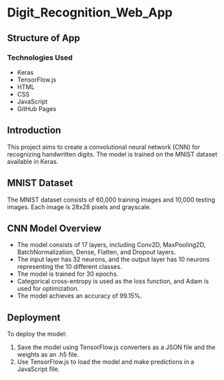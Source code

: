 # Digit_Recognition_Web_App

## Structure of App

### Technologies Used
- Keras
- TensorFlow.js
- HTML
- CSS
- JavaScript
- GitHub Pages

## Introduction
This project aims to create a convolutional neural network (CNN) for recognizing handwritten digits. The model is trained on the MNIST dataset available in Keras.

## MNIST Dataset
The MNIST dataset consists of 60,000 training images and 10,000 testing images. Each image is 28x28 pixels and grayscale.

## CNN Model Overview
- The model consists of 17 layers, including Conv2D, MaxPooling2D, BatchNormalization, Dense, Flatten, and Dropout layers.
- The input layer has 32 neurons, and the output layer has 10 neurons representing the 10 different classes.
- The model is trained for 30 epochs.
- Categorical cross-entropy is used as the loss function, and Adam is used for optimization.
- The model achieves an accuracy of 99.15%.

## Deployment
To deploy the model:
1. Save the model using TensorFlow.js converters as a JSON file and the weights as an .h5 file.
2. Use TensorFlow.js to load the model and make predictions in a JavaScript file.
